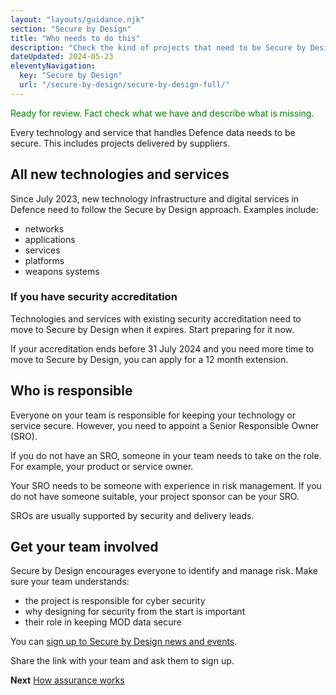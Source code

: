 ```yaml
---
layout: "layouts/guidance.njk"
section: "Secure by Design"
title: "Who needs to do this"
description: "Check the kind of projects that need to be Secure by Design and who in your team is responsible."
dateUpdated: 2024-05-23
eleventyNavigation:
  key: "Secure by Design"
  url: "/secure-by-design/secure-by-design-full/"
---
```


<p class="govuk-body" style="color:green">
Ready for review. Fact check what we have and describe what is missing.
</p> 

Every technology and service that handles Defence data needs to be secure. This includes projects delivered by suppliers.

## All new technologies and services

Since July 2023, new technology infrastructure and digital services in Defence need to follow the Secure by Design approach. Examples include: 

- networks
- applications
- services
- platforms
- weapons systems

### If you have security accreditation

Technologies and services with existing security accreditation need to move to Secure by Design when it expires. Start preparing for it now.

If your accreditation ends before 31 July 2024 and you need more time to move to Secure by Design, you can apply for a 12 month extension.

## Who is responsible

Everyone on your team is responsible for keeping your technology or service secure. However, you need to appoint a Senior Responsible Owner (SRO).

If you do not have an SRO, someone in your team needs to take on the role. For example, your product or service owner.

Your SRO needs to be someone with experience in risk management. If you do not have someone suitable, your project sponsor can be your SRO.

SROs are usually supported by security and delivery leads.  


## Get your team involved

Secure by Design encourages everyone to identify and manage risk. Make sure your team understands:

- the project is responsible for cyber security
- why designing for security from the start is important
- their role in keeping MOD data secure

You can [sign up to Secure by Design news and events](). 

Share the link with your team and ask them to sign up. 


**Next**
[How assurance works]()
